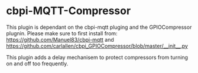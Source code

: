# cbpi-MQTT-Compressor
This plugin is dependant on the cbpi-mqtt pluging and the GPIOCompressor plugnin. Please make sure to first install from: 
https://github.com/Manuel83/cbpi-mqtt
and
https://github.com/carlallen/cbpi_GPIOCompressor/blob/master/__init__.py

This plugin adds a delay mechanisem to protect compressors from turning on and off too frequently. 
